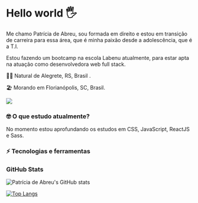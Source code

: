 # Hello world 🖐

Me chamo Patrícia de Abreu, sou formada em direito e estou em transição de carreira para essa área, que é minha paixão desde a adolescência, que é a T.I. 

Estou fazendo um bootcamp na escola Labenu atualmente, para estar apta na atuação como desenvolvedora web full stack.



👶🏻 Natural de Alegrete, RS, Brasil . 

🏖 Morando em Florianópolis, SC, Brasil.



[<img src="https://img.shields.io/badge/linkedin-%230077B5.svg?&style=for-the-badge&logo=linkedin&logoColor=white" />](https://www.linkedin.com/in/patricia-de-abreu-otarao/)





### 🤓 O que estudo atualmente?

No momento estou aprofundando os estudos em CSS, JavaScript, ReactJS e Sass.



### ⚡️ Tecnologias e ferramentas 





### GitHub Stats

![Patrícia de Abreu's GitHub stats](https://github-readme-stats.vercel.app/api?username=patriciadeabreu&theme=THEME_OMNI=true)

[![Top Langs](https://github-readme-stats.vercel.app/api/top-langs/?username=patriciadeabreu&layout=compact)](https://github.com/anuraghazra/github-readme-stats)
